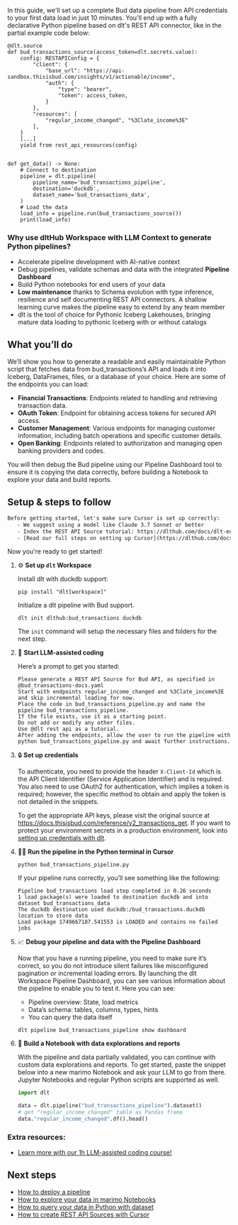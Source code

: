 In this guide, we'll set up a complete Bud data pipeline from API credentials to your first data load in just 10 minutes. You'll end up with a fully declarative Python pipeline based on dlt's REST API connector, like in the partial example code below:

```python-outcome
@dlt.source
def bud_transactions_source(access_token=dlt.secrets.value):
    config: RESTAPIConfig = {
        "client": {
            "base_url": "https://api-sandbox.thisisbud.com/insights/v1/actionable/income",
            "auth": {
                "type": "bearer",
                "token": access_token,
            }
        },
        "resources": [
            "regular_income_changed", "%3Clate_income%3E"
        ],
    }
    [...]
    yield from rest_api_resources(config)


def get_data() -> None:
    # Connect to destination
    pipeline = dlt.pipeline(
        pipeline_name='bud_transactions_pipeline',
        destination='duckdb',
        dataset_name='bud_transactions_data', 
    )
    # Load the data
    load_info = pipeline.run(bud_transactions_source())
    print(load_info) 
```

### Why use dltHub Workspace with LLM Context to generate Python pipelines?

- Accelerate pipeline development with AI-native context
- Debug pipelines, validate schemas and data with the integrated **Pipeline Dashboard**
- Build Python notebooks for end users of your data
- **Low maintenance** thanks to Schema evolution with type inference, resilience and self documenting REST API connectors. A shallow learning curve makes the pipeline easy to extend by any team member
- dlt is the tool of choice for Pythonic Iceberg Lakehouses, bringing mature data loading to pythonic Iceberg with or without catalogs

## What you’ll do

We’ll show you how to generate a readable and easily maintainable Python script that fetches data from bud_transactions’s API and loads it into Iceberg, DataFrames, files, or a database of your choice. Here are some of the endpoints you can load:

- **Financial Transactions**: Endpoints related to handling and retrieving transaction data.
- **OAuth Token**: Endpoint for obtaining access tokens for secured API access.
- **Customer Management**: Various endpoints for managing customer information, including batch operations and specific customer details.
- **Open Banking**: Endpoints related to authorization and managing open banking providers and codes.

You will then debug the Bud pipeline using our Pipeline Dashboard tool to ensure it is copying the data correctly, before building a Notebook to explore your data and build reports.

## Setup & steps to follow

```default
Before getting started, let's make sure Cursor is set up correctly:
   - We suggest using a model like Claude 3.7 Sonnet or better
   - Index the REST API Source tutorial: https://dlthub.com/docs/dlt-ecosystem/verified-sources/rest_api/ and add it to context as **@dlt rest api**
   - [Read our full steps on setting up Cursor](https://dlthub.com/docs/dlt-ecosystem/llm-tooling/cursor-restapi#23-configuring-cursor-with-documentation)
```

Now you're ready to get started!

1. ⚙️ **Set up `dlt` Workspace**
    
    Install dlt with duckdb support:
    ```shell
    pip install "dlt[workspace]"
    ```

    Initialize a dlt pipeline with Bud support.
    ```shell
    dlt init dlthub:bud_transactions duckdb
    ```

    The `init` command will setup the necessary files and folders for the next step.
    
2. 🤠 **Start LLM-assisted coding**
    
    Here’s a prompt to get you started:
    
    ```prompt
    Please generate a REST API Source for Bud API, as specified in @bud_transactions-docs.yaml 
    Start with endpoints regular_income_changed and %3Clate_income%3E and skip incremental loading for now. 
    Place the code in bud_transactions_pipeline.py and name the pipeline bud_transactions_pipeline. 
    If the file exists, use it as a starting point. 
    Do not add or modify any other files. 
    Use @dlt rest api as a tutorial. 
    After adding the endpoints, allow the user to run the pipeline with python bud_transactions_pipeline.py and await further instructions.
    ```

    
3. 🔒 **Set up credentials** 
    
    To authenticate, you need to provide the header `X-Client-Id` which is the API Client Identifier (Service Application Identifier) and is required. You also need to use OAuth2 for authentication, which implies a token is required; however, the specific method to obtain and apply the token is not detailed in the snippets.
    
    To get the appropriate API keys, please visit the original source at https://docs.thisisbud.com/reference/v2_transactions_get.
    If you want to protect your environment secrets in a production environment, look into [setting up credentials with dlt](https://dlthub.com/docs/walkthroughs/add_credentials).
    
4. 🏃‍♀️ **Run the pipeline in the Python terminal in Cursor**
    
    ```shell
    python bud_transactions_pipeline.py
    ```
    
    If your pipeline runs correctly, you’ll see something like the following:
    
    ```shell
    Pipeline bud_transactions load step completed in 0.26 seconds
    1 load package(s) were loaded to destination duckdb and into dataset bud_transactions_data
    The duckdb destination used duckdb:/bud_transactions.duckdb location to store data
    Load package 1749667187.541553 is LOADED and contains no failed jobs
    ```
    
5. 📈 **Debug your pipeline and data with the Pipeline Dashboard**

    Now that you have a running pipeline, you need to make sure it’s correct, so you do not introduce silent failures like misconfigured pagination or incremental loading errors. By launching the dlt Workspace Pipeline Dashboard, you can see various information about the pipeline to enable you to test it. Here you can see:
    - Pipeline overview: State, load metrics
    - Data’s schema: tables, columns, types, hints
    - You can query the data itself
    
    ```shell
    dlt pipeline bud_transactions_pipeline show dashboard
    ```
    
6. 🐍 **Build a Notebook with data explorations and reports**

    With the pipeline and data partially validated, you can continue with custom data explorations and reports. To get started, paste the snippet below into a new marimo Notebook and ask your LLM to go from there. Jupyter Notebooks and regular Python scripts are supported as well.

    
    ```python
    import dlt

   data = dlt.pipeline("bud_transactions_pipeline").dataset()
   # get "regular_income_changed" table as Pandas frame
   data."regular_income_changed".df().head()
    ```

### Extra resources:

- [Learn more with our 1h LLM-assisted coding course!](https://www.youtube.com/watch?v=GGid70rnJuM)

## Next steps

- [How to deploy a pipeline](https://dlthub.com/docs/walkthroughs/deploy-a-pipeline)
- [How to explore your data in marimo Notebooks](https://dlthub.com/docs/general-usage/dataset-access/marimo)
- [How to query your data in Python with dataset](https://dlthub.com/docs/general-usage/dataset-access/dataset)
- [How to create REST API Sources with Cursor](https://dlthub.com/docs/dlt-ecosystem/llm-tooling/cursor-restapi)
